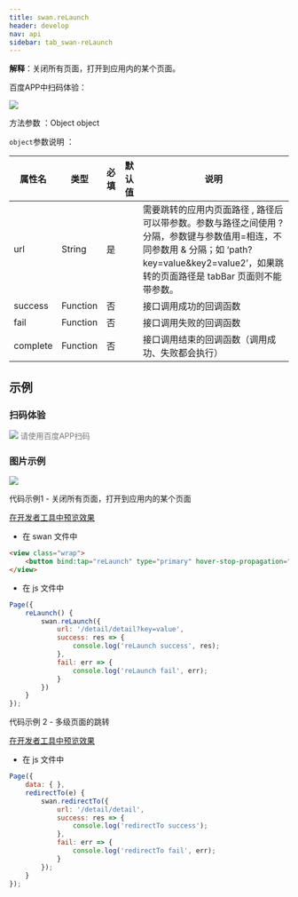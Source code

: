 ```yaml
---
title: swan.reLaunch
header: develop
nav: api
sidebar: tab_swan-reLaunch
---
```

 
 

**解释**：关闭所有页面，打开到应用内的某个页面。

 百度APP中扫码体验： 

<img src="https://b.bdstatic.com/miniapp/assets/images/doc_demo/pages_navigateTo.png"  class="demo-qrcode-image" />

 方法参数 ：Object object

 `object`参数说明 ：

|属性名 |类型  |必填 | 默认值 |说明|
|---- | ---- | ---- | ----|----|
|url |String | 是  ||需要跳转的应用内页面路径 , 路径后可以带参数。参数与路径之间使用 ? 分隔，参数键与参数值用=相连，不同参数用 & 分隔；如 ‘path?key=value&key2=value2’，如果跳转的页面路径是 tabBar 页面则不能带参数。|
|success| Function |   否 | |  接口调用成功的回调函数|
|fail   | Function  |  否  | | 接口调用失败的回调函数|
|complete  |  Function  |  否 | |  接口调用结束的回调函数（调用成功、失败都会执行）|

## 示例

 
### 扫码体验

<div class='scan-code-container'>
    <img src="https://b.bdstatic.com/miniapp/assets/images/doc_demo/pages_setBackgroundColor.png" class="demo-qrcode-image" />
    <font color=#777 12px>请使用百度APP扫码</font>
</div>

###  图片示例  
<div class="m-doc-custom-examples">
    <div class="m-doc-custom-examples-correct">
        <img src="https://b.bdstatic.com/miniapp/image/relunch.gif">
    </div>
    <div class="m-doc-custom-examples-correct">
        <img src=" ">
    </div>
    <div class="m-doc-custom-examples-correct">
        <img src=" ">
    </div>     
</div>

 代码示例1 - 关闭所有页面，打开到应用内的某个页面 

<a href="swanide://fragment/846aafb088c8a69de62456103660db2f1574139934370" title="在开发者工具中预览效果" target="_self">在开发者工具中预览效果</a>

* 在 swan 文件中

```html
<view class="wrap">
    <button bind:tap="reLaunch" type="primary" hover-stop-propagation="true">关闭所有页面并跳转到detail页</button>
</view>
```

* 在 js 文件中

```js
Page({
    reLaunch() {
        swan.reLaunch({
            url: '/detail/detail?key=value',
            success: res => {
                console.log('reLaunch success', res);
            },
            fail: err => {
                console.log('reLaunch fail', err);
            }
        })
    }
});
```
 代码示例 2 - 多级页面的跳转 

<a href="swanide://fragment/4936d6e83b8de1c04966e9b8f744e48a1575404793406" title="在开发者工具中预览效果" target="_self">在开发者工具中预览效果</a>

* 在 js 文件中

```js
Page({
    data: { },
    redirectTo(e) {
        swan.redirectTo({
            url: '/detail/detail',
            success: res => {
                console.log('redirectTo success');
            },
            fail: err => {
                console.log('redirectTo fail', err);
            }
        });
    }
});
```